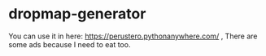 # dropmap-generator

You can use it in here: https://perustero.pythonanywhere.com/ , There are some ads because I need to eat too.
